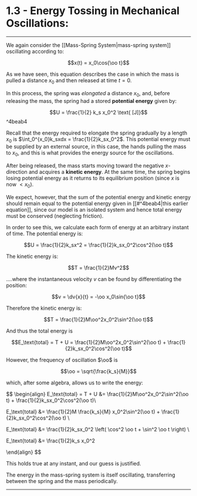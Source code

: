 # 1.3 - Energy Tossing in Mechanical Oscillations:
***

We again consider the [[Mass-Spring System|mass-spring system]] oscillating according to:

$$x(t) = x_0\cos{\oo t}$$

As we have seen, this equation describes the case in which the mass is pulled a distance $x_0$ and then released at time $t=0$.

In this process, the spring was *elongated* a distance $x_0$, and, before releasing the mass, the spring had a stored **potential energy** given by:

$$U = \frac{1}{2} k_s x_0^2 \text{ [J]}$$ ^4beab4

Recall that the energy required to elongate the spring gradually by a length $x_0$ is $\int_0^{x_0}k_sxdx = \frac{1}{2}k_sx_0^2$. This potential energy must be supplied by an external source, in this case, the hands pulling the mass to $x_0$, and this is what provides the energy source for the oscillations.

After being released, the mass starts moving toward the negative $x$-direction and acquires a **kinetic energy**. At the same time, the spring begins losing potential energy as it returns to its equilibrium position (since $x$ is now $<x_0$). 

We expect, however, that the sum of the potential energy and kinetic energy should remain equal to the potential energy given in [[#^4beab4|this earlier equation]], since our model is an isolated system and hence total energy must be conserved (neglecting friction).

In order to see this, we calculate each form of energy at an arbitrary instant of time. The potential energy is:

$$U = \frac{1}{2}k_sx^2 = \frac{1}{2}k_sx_0^2\cos^2(\oo t)$$

The kinetic energy is:

$$T = \frac{1}{2}Mv^2$$

....where the instantaneous velocity $v$ can be found by differentiating the position:

$$v = \dv{x}{t} = -\oo x_0\sin{\oo t}$$

Therefore the kinetic energy is:

$$T = \frac{1}{2}M\oo^2x_0^2\sin^2(\oo t)$$

And thus the total energy is

$$E_\text{total} = T + U = \frac{1}{2}M\oo^2x_0^2\sin^2(\oo t) + \frac{1}{2}k_sx_0^2\cos^2(\oo t)$$

However, the frequency of oscillation $\oo$ is

$$\oo = \sqrt{\frac{k_s}{M}}$$

which, after some algebra, allows us to write the energy:


$$
\begin{align}
E_\text{total} = T + U &= \frac{1}{2}M\oo^2x_0^2\sin^2(\oo t) + \frac{1}{2}k_sx_0^2\cos^2(\oo t)\\

E_\text{total} &= \frac{1}{2}M \frac{k_s}{M} x_0^2\sin^2(\oo t) + \frac{1}{2}k_sx_0^2\cos^2(\oo t) \\

E_\text{total} &= \frac{1}{2}k_sx_0^2 \left( \cos^2 \oo t + \sin^2 \oo t \right) \\ 

E_\text{total} &= \frac{1}{2}k_s x_0^2


\end{align}
$$

This holds true at any instant, and our guess is justified. 

The energy in the mass-spring system is itself oscillating, transferring between the spring and the mass periodically.
***

